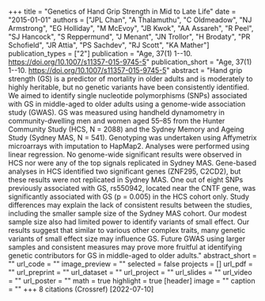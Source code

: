 +++
title = "Genetics of Hand Grip Strength in Mid to Late Life"
date = "2015-01-01"
authors = ["JPL Chan", "A Thalamuthu", "C Oldmeadow", "NJ Armstrong", "EG Holliday", "M McEvoy", "JB Kwok", "AA Assareh", "R Peel", "SJ Hancock", "S Reppermund", "J Menant", "JN Trollor", "H Brodaty", "PR Schofield", "JR Attia", "PS Sachdev", "RJ Scott", "KA Mather"]
publication_types = ["2"]
publication = "Age, 37(1) 1--10. https://doi.org/10.1007/s11357-015-9745-5"
publication_short = "Age, 37(1) 1--10. https://doi.org/10.1007/s11357-015-9745-5"
abstract = "Hand grip strength (GS) is a predictor of mortality in older adults and is moderately to highly heritable, but no genetic variants have been consistently identified. We aimed to identify single nucleotide polymorphisms (SNPs) associated with GS in middle-aged to older adults using a genome-wide association study (GWAS). GS was measured using handheld dynamometry in community-dwelling men and women aged 55–85 from the Hunter Community Study (HCS, N = 2088) and the Sydney Memory and Ageing Study (Sydney MAS, N = 541). Genotyping was undertaken using Affymetrix microarrays with imputation to HapMap2. Analyses were performed using linear regression. No genome-wide significant results were observed in HCS nor were any of the top signals replicated in Sydney MAS. Gene-based analyses in HCS identified two significant genes (ZNF295, C2CD2), but these results were not replicated in Sydney MAS. One out of eight SNPs previously associated with GS, rs550942, located near the CNTF gene, was significantly associated with GS (p = 0.005) in the HCS cohort only. Study differences may explain the lack of consistent results between the studies, including the smaller sample size of the Sydney MAS cohort. Our modest sample size also had limited power to identify variants of small effect. Our results suggest that similar to various other complex traits, many genetic variants of small effect size may influence GS. Future GWAS using larger samples and consistent measures may prove more fruitful at identifying genetic contributors for GS in middle-aged to older adults."
abstract_short = ""
url_code = ""
image_preview = ""
selected = false
projects = []
url_pdf = ""
url_preprint = ""
url_dataset = ""
url_project = ""
url_slides = ""
url_video = ""
url_poster = ""
math = true
highlight = true
[header]
image = ""
caption = ""
+++
8 citations (Crossref) [2022-07-10]
